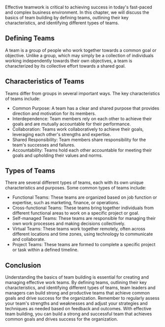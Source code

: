 

Effective teamwork is critical to achieving success in today's fast-paced and complex business environment. In this chapter, we will discuss the basics of team building by defining teams, outlining their key characteristics, and identifying different types of teams.

## Defining Teams

A team is a group of people who work together towards a common goal or objective. Unlike a group, which may simply be a collection of individuals working independently towards their own objectives, a team is characterized by its collective effort towards a shared goal.

## Characteristics of Teams

Teams differ from groups in several important ways. The key characteristics of teams include:

- Common Purpose: A team has a clear and shared purpose that provides direction and motivation for its members.
- Interdependence: Team members rely on each other to achieve their goals and are mutually accountable for their performance.
- Collaboration: Teams work collaboratively to achieve their goals, leveraging each other's strengths and expertise.
- Shared Responsibility: Team members share responsibility for the team's successes and failures.
- Accountability: Teams hold each other accountable for meeting their goals and upholding their values and norms.

## Types of Teams

There are several different types of teams, each with its own unique characteristics and purposes. Some common types of teams include:

- Functional Teams: These teams are organized based on job function or expertise, such as marketing, finance, or operations.
- Cross-functional Teams: These teams bring together individuals from different functional areas to work on a specific project or goal.
- Self-managed Teams: These teams are responsible for managing their own work processes and making decisions collectively.
- Virtual Teams: These teams work together remotely, often across different locations and time zones, using technology to communicate and collaborate.
- Project Teams: These teams are formed to complete a specific project or task within a defined timeline.

## Conclusion

Understanding the basics of team building is essential for creating and managing effective work teams. By defining teams, outlining their key characteristics, and identifying different types of teams, team leaders and managers can build strong and productive teams that achieve common goals and drive success for the organization. Remember to regularly assess your team's strengths and weaknesses and adjust your strategies and techniques as needed based on feedback and outcomes. With effective team building, you can build a strong and successful team that achieves common goals and drives success for the organization.
